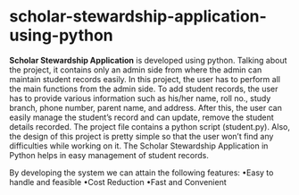 # scholar-stewardship-application-using-python

**Scholar Stewardship Application** is developed using python. Talking about the project, it contains only an admin side from where the admin can maintain student records easily. In this project, the user has to perform all the main functions from the admin side. To add student records, the user has to provide various information such as his/her name, roll no., study branch, phone number, parent name, and address. After this, the user can easily manage the student’s record and can update, remove the student details recorded. The project file contains a python script (student.py). Also, the design of this project is pretty simple so that the user won’t find any difficulties while working on it. The Scholar Stewardship Application in Python helps in easy management of student records.

By developing the system we can attain the following features:
•Easy to handle and feasible
•Cost Reduction
•Fast and Convenient
